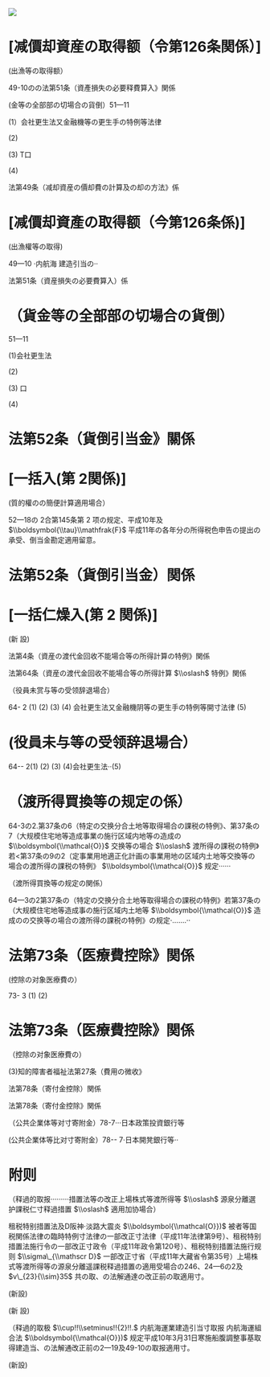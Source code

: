 ![](https://www.nta.go.jp/tmp/7bc4d427-a58c-4946-acab-9b3e0d278386/images/cfc3865e648f90e6fd03bca2bb6bef96996aebebbda79819119416dcae3956ba.jpg)

# \[减價却資産の取得额（令第126条関係）\]

(出漁等の取得额）

49-10のの法第51条（資產損失の必要释費算入》関係

(金等の全部部の切場合の貨倒）51—11

(1）会社更生法又金融機等の更生手の特例等法律

(2)

(3) T口

(4)

法第49条（减却資産の價却費の計算及の却の方法》係

# \[减價却資產の取得额（今第126条係)\]

(出漁權等の取得)

49—10 ·内航海 建造引当の··

法第51条（資産損失の必要費算入）係

# （貨金等の全部部の切場合の貨倒）

51—11

(1)会社更生法

(2)

(3) 口

(4)

# 法第52条（貨倒引当金》關係

# \[一括入(第 2関係)\]

(質的權のの簡便計算適用場合）

52—18の 2合第145条第 2 项の规定、平成10年及 $\\boldsymbol{\\tau}\\mathfrak{F}$ 平成11年の各年分の所得税色申告の提出の承受、倒当金勘定適用留意。

# 法第52条（貨倒引当金）関係

# \[一括仁燥入(第 2 関係)\]

(新 設)

法第4条（資産の渡代金回收不能場合等の所得計算の特例》関係

法第64条（資産の渡代金回收不能場合等の所得計算 $\\oslash$ 特例》関係

（役員未赏与等の受领辞退場合）

64- 2 (1) (2) (3) (4) 会社更生法又金融機阴等の更生手の特例等開寸法律 (5)

# (役員未与等の受领辞退場合）

64-- 2(1) (2) (3) (4)会社更生法··(5)

# （渡所得買換等の规定の係）

64-3の2.第37条の6（特定の交换分合土地等取得場合の課税の特例》、第37条の7（大规模住宅地等造成事業の施行区域内地等の造成の $\\boldsymbol{\\mathcal{O}}$ 交换等の場合 $\\oslash$ 渡所得の課税の特例》若<第37条の9の2（定事業用地適正化計画の事業用地の区域内土地等交換等の場合の渡所得の課税の特例》 $\\boldsymbol{\\mathcal{O}}$ 规定······

（渡所得買換等の规定の関係）

64—3の2第37条の（特定の交换分合土地等取得場合の課税の特例》若第37条の（大规模住宅地等造成事の施行区域内土地等 $\\boldsymbol{\\mathcal{O}}$ 造成のの交换等の場合の渡所得の課税の特例》の规定·…….··

# 法第73条（医療費控除》関係

(控除の对象医療費の）

73- 3 (1) (2)

# 法第73条（医療費控除》関係

（控除の对象医療費の）

(3)知的障害者福祉法第27条（費用の微收》

法第78条（寄付金控除）関係

法第78条（寄付金控除》関係

（公共企業体等对寸寄附金）78-7···日本政策投資銀行等

(公共企業体等比对寸寄附金）78-- 7·日本開凳銀行等··

# 附则

（释過的取报·········措置法等の改正上場株式等渡所得等 $\\oslash$ 源泉分離選护課税仁寸释過措置 $\\oslash$ 適用加协場合）

租税特别措置法及D阪神·淡路大震炎 $\\boldsymbol{\\mathcal{O}})$ 被者等国税関係法律の臨時特例寸法律の一部改正寸法律（平成11年法律第9号）、租税特别措置法施行令の一部改正寸政令（平成11年政令第120号）、租税特别措置法施行规则 $\\sigma\_{\\mathscr D}$ 一部改正寸省（平成11年大藏省令第35号）上場株式等渡所得等の源泉分離遥課税释過措置の適用受場合の246、24—6の2及 $v\_{23}{\\sim}35$ 共の取、の法解通達の改正前の取適用寸。

(新設)

(新 設)

（释過的取极 $\\cup!!\\setminus!!{2}!!.$ 内航海運業建造引当寸取报 内航海運組合法 $\\boldsymbol{\\mathcal{O}})$ 规定平成10年3月31日寒施船腹調整事基取得建造当、の法解通改正前の2—19及49-10の取报適用寸。

(新設)